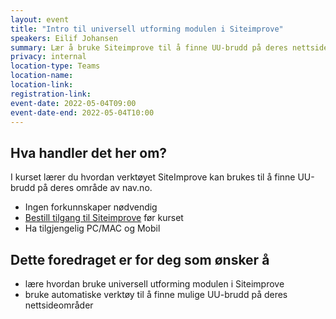 ```yaml
---
layout: event
title: "Intro til universell utforming modulen i Siteimprove"
speakers: Eilif Johansen
summary: Lær å bruke Siteimprove til å finne UU-brudd på deres nettsideområde.
privacy: internal
location-type: Teams
location-name:
location-link:
registration-link:
event-date: 2022-05-04T09:00
event-date-end: 2022-05-04T10:00
---
```

## Hva handler det her om?
I kurset lærer du hvordan verktøyet SiteImprove kan brukes til å finne UU-brudd på deres område av nav.no.

- Ingen forkunnskaper nødvendig
- [Bestill tilgang til Siteimprove](https://forms.office.com/r/rsWY1L0C1d?lang=nb-NO) før kurset
- Ha tilgjengelig PC/MAC og Mobil

## Dette foredraget er for deg som ønsker å
- lære hvordan bruke universell utforming modulen i Siteimprove
- bruke automatiske verktøy til å finne mulige UU-brudd på deres nettsideområder
